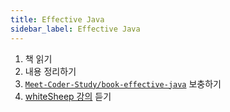 ```yaml
---
title: Effective Java
sidebar_label: Effective Java
---
```


1. 책 읽기
2. 내용 정리하기
3. [`Meet-Coder-Study/book-effective-java`](https://github.com/Meet-Coder-Study/book-effective-java) 보충하기
4. [whiteSheep 강의](https://www.youtube.com/watch?v=X7RXP6EI-5E) 듣기
